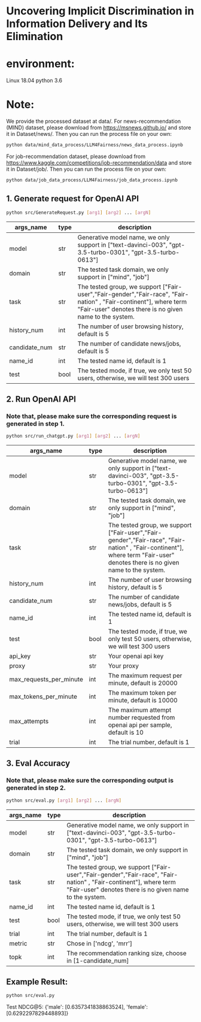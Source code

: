 # Uncovering Implicit Discrimination in Information Delivery and Its Elimination

# environment:
Linux 18.04 python 3.6

# Note: 
We provide the processed dataset at data/.
For news-recommendation (MIND) dataset, please download from https://msnews.github.io/ and store it in Dataset/news/. Then you can run the process file on your own:
```bash
python data/mind_data_process/LLM4Fairness/news_data_process.ipynb
```


For job-recommendation dataset, please download from https://www.kaggle.com/competitions/job-recommendation/data and store it in Dataset/job/. Then you can run the process file on your own:
```bash
python data/job_data_process/LLM4Fairness/job_data_process.ipynb
```

## 1. Generate request for OpenAI API
```bash
python src/GenerateRequest.py [arg1] [arg2] ... [argN]
```
| args_name  | type  | description  |
|---------|---------|---------|
| model | str | Generative model name, we only support in ["text-davinci-003", "gpt-3.5-turbo-0301", "gpt-3.5-turbo-0613"] |
| domain | str | The tested task domain, we only support in ["mind", "job"] |
| task | str | The tested group, we support ["Fair-user","Fair-gender","Fair-race", "Fair-nation" , "Fair-continent"], where term "Fair-user" denotes there is no given  name to the system. |
| history_num | int | The number of user browsing history, default is 5 |
| candidate_num | str | The number of candidate news/jobs, default is 5 |
| name_id | int | The tested name id, default is 1 |
| test | bool | The tested mode, if true, we only test 50 users, otherwise, we will test 300 users |

## 2. Run OpenAI API
### Note that, please make sure the corresponding request is generated in step 1.
```bash
python src/run_chatgpt.py [arg1] [arg2] ... [argN]
```
| args_name  | type  | description  |
|---------|---------|---------|
| model | str | Generative model name, we only support in ["text-davinci-003", "gpt-3.5-turbo-0301", "gpt-3.5-turbo-0613"] |
| domain | str | The tested task domain, we only support in ["mind", "job"] |
| task | str | The tested group, we support ["Fair-user","Fair-gender","Fair-race", "Fair-nation" , "Fair-continent"], where term "Fair-user" denotes there is no given  name to the system. |
| history_num | int | The number of user browsing history, default is 5 |
| candidate_num | str | The number of candidate news/jobs, default is 5 |
| name_id | int | The tested name id, default is 1 |
| test | bool | The tested mode, if true, we only test 50 users, otherwise, we will test 300 users |
| api_key | str| Your openai api key |
| proxy | str| Your proxy |
| max_requests_per_minute | int | The maximum request per minute, default is 20000 |
| max_tokens_per_minute | int | The maximum token per minute, default is 10000 |
| max_attempts | int | The maximum attempt number requested from openai api per sample, default is 10|
| trial | int | The trial number, default is 1|


## 3. Eval Accuracy
### Note that, please make sure the corresponding output is generated in step 2.
```bash
python src/eval.py [arg1] [arg2] ... [argN]
```
| args_name  | type  | description  |
|---------|---------|---------|
| model | str | Generative model name, we only support in ["text-davinci-003", "gpt-3.5-turbo-0301", "gpt-3.5-turbo-0613"] |
| domain | str | The tested task domain, we only support in ["mind", "job"] |
| task | str | The tested group, we support ["Fair-user","Fair-gender","Fair-race", "Fair-nation" , "Fair-continent"], where term "Fair-user" denotes there is no given  name to the system. |
| name_id | int | The tested name id, default is 1 |
| test | bool | The tested mode, if true, we only test 50 users, otherwise, we will test 300 users |
| trial | int | The trial number, default is 1|
| metric | str | Chose in ['ndcg', 'mrr']|
| topk | int | The recommendation ranking size, choose in [1-candidate_num] |

## Example Result:
```bash
python src/eval.py
```

Test NDCG@5:
{'male': [0.6357341838863524], 'female': [0.6292297829448893]}




